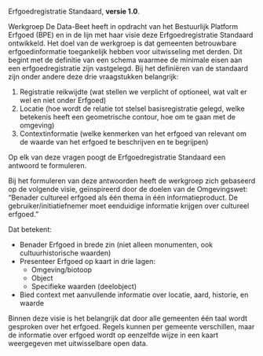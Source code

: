 Erfgoedregistratie Standaard, **versie 1.0**.

Werkgroep De Data-Beet heeft in opdracht van het Bestuurlijk Platform Erfgoed (BPE) en in de lijn met haar visie deze Erfgoedregistratie Standaard ontwikkeld.
Het doel van de werkgroep is dat gemeenten betrouwbare erfgoedinformatie toegankelijk hebben voor uitwisseling met derden. Dit begint met de definitie van een schema waarmee de minimale eisen aan een erfgoedregistratie zijn vastgelegd. Bij het definiëren van de standaard zijn  onder andere deze drie vraagstukken belangrijk:

1. Registratie reikwijdte (wat stellen we verplicht of optioneel, wat valt er wel en niet onder Erfgoed)
2. Locatie (hoe wordt de relatie tot stelsel basisregistratie gelegd, welke betekenis heeft een geometrische contour, hoe om te gaan met de omgeving)
3. Contextinformatie (welke kenmerken van het erfgoed van relevant om de waarde van het erfgoed te beschrijven en te begrijpen)

Op elk van deze vragen poogt de Erfgoedregistratie Standaard een antwoord te formuleren.

Bij het formuleren van deze antwoorden heeft de werkgroep zich gebaseerd op de volgende visie, geïnspireerd door de doelen van de Omgevingswet:
“Benader cultureel erfgoed als één thema in één informatieproduct. De gebruiker/initiatiefnemer moet eenduidige informatie krijgen over cultureel erfgoed.”

Dat betekent:

* Benader Erfgoed in brede zin (niet alleen monumenten, ook cultuurhistorische waarden)
* Presenteer Erfgoed op kaart in drie lagen:
  * Omgeving/biotoop
  * Object
  * Specifieke waarden (deelobject)
* Bied context met aanvullende informatie over locatie, aard, historie, en waarde

Binnen deze visie is het belangrijk dat door alle gemeenten één taal wordt gesproken over het erfgoed. Regels kunnen per gemeente verschillen, maar de informatie over erfgoed wordt op eenzelfde wijze in een kaart weergegeven met uitwisselbare open data.
